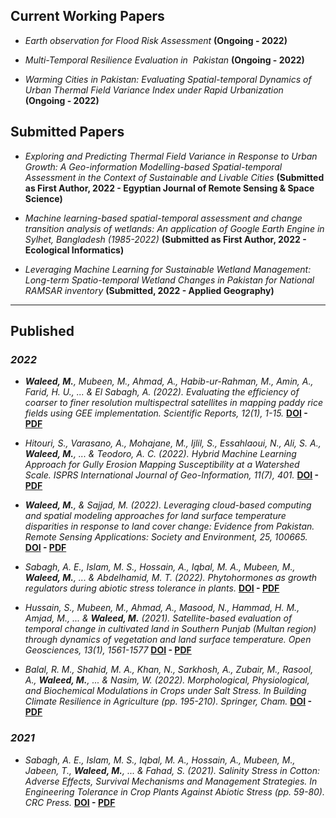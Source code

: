 ## Current Working Papers

  

- _Earth observation for Flood Risk Assessment_ **(Ongoing - 2022)**

  

- _Multi-Temporal Resilience Evaluation in  Pakistan_ **(Ongoing - 2022)**

  

- _Warming Cities in Pakistan: Evaluating Spatial-temporal Dynamics of Urban Thermal Field Variance Index under Rapid Urbanization_ **(Ongoing - 2022)**

  

## Submitted Papers

  

- _Exploring and Predicting Thermal Field Variance in Response to Urban Growth: A Geo-information Modelling-based Spatial-temporal Assessment in the Context of Sustainable and Livable Cities_ **(Submitted as First Author, 2022 - Egyptian Journal of Remote Sensing & Space Science)**

  

- _Machine learning-based spatial-temporal assessment and change transition analysis of wetlands: An application of Google Earth Engine in Sylhet, Bangladesh (1985-2022)_ **(Submitted as First Author, 2022 - Ecological Informatics)**

  

- _Leveraging Machine Learning for Sustainable Wetland Management: Long-term Spatio-temporal Wetland Changes in Pakistan for National RAMSAR inventory_ **(Submitted, 2022 - Applied Geography)**

  

---

  

## Published

  

### _2022_

  

- _**Waleed, M.**, Mubeen, M., Ahmad, A., Habib-ur-Rahman, M., Amin, A., Farid, H. U., ... & El Sabagh, A. (2022). Evaluating the efficiency of coarser to finer resolution multispectral satellites in mapping paddy rice fields using GEE implementation. Scientific Reports, 12(1), 1-15._ **[DOI](https://doi.org/10.1038/s41598-022-17454-y) - [PDF](https://drive.google.com/file/d/13SkdnrBA3UEyNbSb9aNEaDUeV4PTViCP/view?usp=sharing)**

  

- _Hitouri, S., Varasano, A., Mohajane, M., Ijlil, S., Essahlaoui, N., Ali, S. A., **Waleed, M.**, ... & Teodoro, A. C. (2022). Hybrid Machine Learning Approach for Gully Erosion Mapping Susceptibility at a Watershed Scale. ISPRS International Journal of Geo-Information, 11(7), 401._ **[DOI](https://doi.org/10.3390/ijgi11070401) - [PDF](https://drive.google.com/file/d/12LZXRdwZPKm3zs4fvSMhg_KGKrMzOhcX/view?usp=sharing)**

  

- _**Waleed, M.**, & Sajjad, M. (2022). Leveraging cloud-based computing and spatial modeling approaches for land surface temperature disparities in response to land cover change: Evidence from Pakistan. Remote Sensing Applications: Society and Environment, 25, 100665._ **[DOI](https://doi.org/10.1016/j.rsase.2021.100665) - [PDF](https://drive.google.com/file/d/128hOuAnUOjdUXwK4rCgRpyc_N69e1EkB/view?usp=sharing)**

  

- _Sabagh, A. E., Islam, M. S., Hossain, A., Iqbal, M. A., Mubeen, M., **Waleed, M.**, ... & Abdelhamid, M. T. (2022). Phytohormones as growth regulators during abiotic stress tolerance in plants._ **[DOI](https://doi.org/10.3389/fagro.2022.765068) - [PDF](https://drive.google.com/file/d/13QliRQkdV-CwdqZ3a1-mnhPfT3ILFAJT/view?usp=sharing)**

  

- _Hussain, S., Mubeen, M., Ahmad, A., Masood, N., Hammad, H. M., Amjad, M., ... & **Waleed, M.** (2021). Satellite-based evaluation of temporal change in cultivated land in Southern Punjab (Multan region) through dynamics of vegetation and land surface temperature. Open Geosciences, 13(1), 1561-1577_ **[DOI](https://doi.org/10.1515/geo-2020-0298) - [PDF](https://drive.google.com/file/d/12HFGmrZKY-Q4AbIc8H01YNBDBc-h1aO2/view?usp=sharing)**

  

- _Balal, R. M., Shahid, M. A., Khan, N., Sarkhosh, A., Zubair, M., Rasool, A., **Waleed, M.**, ... & Nasim, W. (2022). Morphological, Physiological, and Biochemical Modulations in Crops under Salt Stress. In Building Climate Resilience in Agriculture (pp. 195-210). Springer, Cham._ **[DOI](https://doi.org/10.1007/978-3-030-79408-8_13) - [PDF](https://drive.google.com/file/d/13IDGOOF8GWoKEtgwL3p-X8-wLEdDket0/view?usp=sharing)**

  

### _2021_

  

- _Sabagh, A. E., Islam, M. S., Iqbal, M. A., Hossain, A., Mubeen, M., Jabeen, T., **Waleed, M.**, ... & Fahad, S. (2021). Salinity Stress in Cotton: Adverse Effects, Survival Mechanisms and Management Strategies. In Engineering Tolerance in Crop Plants Against Abiotic Stress (pp. 59-80). CRC Press._ **[DOI](https://doi.org/10.1201/9781003160717-4) - [PDF](https://drive.google.com/file/d/12Pvl1ywdKCe85a-kaishBkeJdGAlrfLL/view?usp=sharing)**